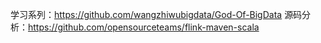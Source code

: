 学习系列：https://github.com/wangzhiwubigdata/God-Of-BigData
源码分析：https://github.com/opensourceteams/flink-maven-scala
